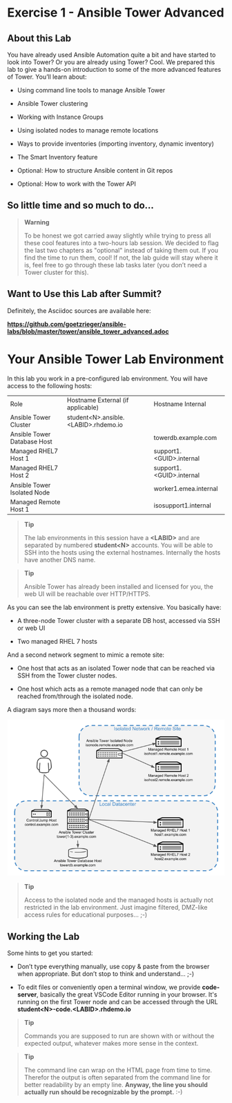# Exercise 1 - Ansible Tower Advanced

## About this Lab

You have already used Ansible Automation quite a bit and have started to
look into Tower? Or you are already using Tower? Cool. We prepared this
lab to give a hands-on introduction to some of the more advanced
features of Tower. You’ll learn about:

  - Using command line tools to manage Ansible Tower

  - Ansible Tower clustering

  - Working with Instance Groups

  - Using isolated nodes to manage remote locations

  - Ways to provide inventories (importing inventory, dynamic inventory)

  - The Smart Inventory feature

  - Optional: How to structure Ansible content in Git repos

  - Optional: How to work with the Tower API

## So little time and so much to do…

> **Warning**
>
> To be honest we got carried away slightly while trying to press all
> these cool features into a two-hours lab session. We decided to flag
> the last two chapters as "optional" instead of taking them out. If you
> find the time to run them, cool\! If not, the lab guide will stay
> where it is, feel free to go through these lab tasks later (you don’t
> need a Tower cluster for this).

## Want to Use this Lab after Summit?

Definitely, the Asciidoc sources are available here:

**https://github.com/goetzrieger/ansible-labs/blob/master/tower/ansible_tower_advanced.adoc**

# Your Ansible Tower Lab Environment

In this lab you work in a pre-configured lab environment. You will have
access to the following hosts:

|                                  |                                         |                                |
| -------------------------------- | --------------------------------------- | ------------------------------ |
| Role                             | Hostname External (if applicable)       | Hostname Internal              |
| Ansible Tower Cluster            | student\<N>.ansible.\<LABID>.rhdemo.io                                        |                                |
| Ansible Tower Database Host      |                                         | towerdb.example.com            |
| Managed RHEL7 Host 1             |                                         | support1.&lt;GUID&gt;.internal     |
| Managed RHEL7 Host 2             |                                         | support1.&lt;GUID&gt;.internal     |
| Ansible Tower Isolated Node      |                                         | worker1.emea.internal |
| Managed Remote Host 1            |                                         | isosupport1.internal  |

> **Tip**
>
> The lab environments in this session have a **\<LABID>** and are separated by numbered **student\<N>** accounts. You will be able to SSH into the hosts using the external hostnames. Internally the hosts have another DNS name.

> **Tip**
>
> Ansible Tower has already been installed and licensed for you, the web
> UI will be reachable over HTTP/HTTPS.

As you can see the lab environment is pretty extensive. You basically
have:

  - A three-node Tower cluster with a separate DB host, accessed via SSH
    or web UI

  - Two managed RHEL 7 hosts

And a second network segment to mimic a remote site:

  - One host that acts as an isolated Tower node that can be reached via
    SSH from the Tower cluster nodes.

  - One host which acts as a remote managed node that can only be reached
    from/through the isolated node.

A diagram says more then a thousand words:

![adv\_tower\_diagram.png](../../images/adv_tower_diagram.png)

> **Tip**
>
> Access to the isolated node and the managed hosts is actually not
> restricted in the lab environment. Just imagine filtered, DMZ-like
> access rules for educational purposes… ;-)

## Working the Lab

Some hints to get you started:

  - Don’t type everything manually, use copy & paste from the browser
    when appropriate. But don’t stop to think and understand… ;-)

  - To edit files or conveniently open a terminal window, we provide **code-server**, basically the great VSCode Editor running in your browser. It's running on the first Tower node and can be accessed through the URL **student\<N>-code.\<LABID>.rhdemo.io**

> **Tip**
>
> Commands you are supposed to run are shown with or without the
> expected output, whatever makes more sense in the context.

> **Tip**
>
> The command line can wrap on the HTML page from time to time. Therefor
> the output is often separated from the command line for better
> readability by an empty line. **Anyway, the line you should actually
> run should be recognizable by the prompt.** :-)
